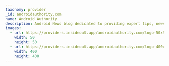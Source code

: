 ```yaml
---
taxonomy: provider
_id: androidauthority.com
name: Android Authority
description: Android News blog dedicated to providing expert tips, news, reviews, Android Phones, Android Apps, Android Tablet, Rooting & Howtos.
images:
  - url: https://providers.insideout.app/androidauthority.com/logo-50x50.jpg
    width: 50
    height: 50
  - url: https://providers.insideout.app/androidauthority.com/logo-400x400.jpg
    width: 400
    height: 400
---
```

